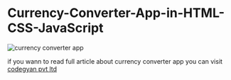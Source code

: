 # Currency-Converter-App-in-HTML-CSS-JavaScript
![currency converter app](https://codegyan.in/articles/wp-content/uploads/2022/01/Currency-converter-using-javascript.png)


if you wann to read full article about currency converter app you can visit [codegyan pvt ltd](https://codegyan.in/articles/build-a-currency-converter-app-in-html-css-javascript.htm)
